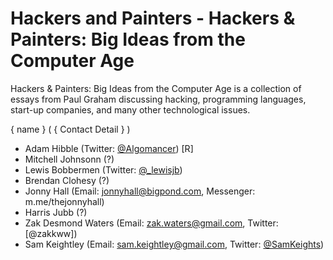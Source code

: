 # Hackers and Painters - Hackers & Painters: Big Ideas from the Computer Age

Hackers & Painters: Big Ideas from the Computer Age is a collection of essays from Paul Graham discussing hacking, 
programming languages, start-up companies, and many other technological issues.

{ name } ( { Contact Detail } )
- Adam Hibble (Twitter: [@Algomancer](https://twitter.com/algomancer)) [R]
- Mitchell Johnsonn (?)
- Lewis Bobbermen (Twitter: [@_lewisjb](https://twitter.com/_lewisjb))
- Brendan Clohesy (?)
- Jonny Hall (Email: jonnyhall@bigpond.com, Messenger: m.me/thejonnyhall)
- Harris Jubb (?)
- Zak Desmond Waters (Email: zak.waters@gmail.com, Twitter: [@zakkww])
- Sam Keightley (Email: sam.keightley@gmail.com, Twitter: [@SamKeights](https://twitter.com/SamKeights))
